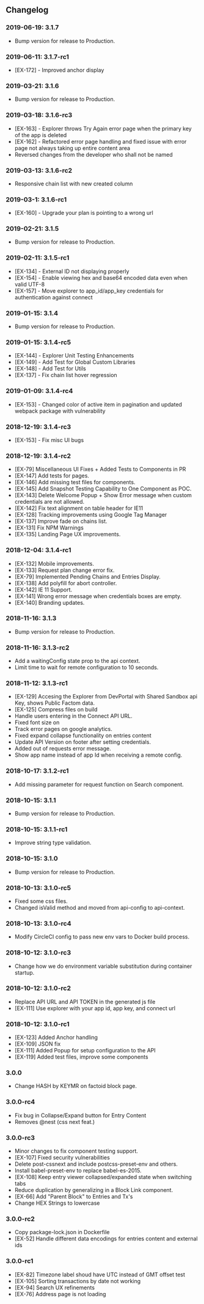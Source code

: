 
## Changelog

### 2019-06-19: 3.1.7
- Bump version for release to Production.

### 2019-06-11: 3.1.7-rc1
- [EX-172] - Improved anchor display

### 2019-03-21: 3.1.6
- Bump version for release to Production.

### 2019-03-18: 3.1.6-rc3
- [EX-163] - Explorer throws Try Again error page when the primary key of the app is deleted
- [EX-162] - Refactored error page handling and fixed issue with error page not always taking up entire content area
- Reversed changes from the developer who shall not be named

### 2019-03-13: 3.1.6-rc2
- Responsive chain list with new created column

### 2019-03-1: 3.1.6-rc1
- [EX-160] - Upgrade your plan is pointing to a wrong url

### 2019-02-21: 3.1.5
- Bump version for release to Production.

### 2019-02-11: 3.1.5-rc1
- [EX-134] - External ID not displaying properly
- [EX-154] - Enable viewing hex and base64 encoded data even when valid UTF-8
- [EX-157] - Move explorer to app_id/app_key credentials for authentication against connect

### 2019-01-15: 3.1.4
- Bump version for release to Production.

### 2019-01-15: 3.1.4-rc5
- [EX-144] - Explorer Unit Testing Enhancements
- [EX-149] - Add Test for Global Custom Libraries
- [EX-148] - Add Test for Utils
- [EX-137] - Fix chain list hover regression

### 2019-01-09: 3.1.4-rc4
- [EX-153] - Changed color of active item in pagination and updated webpack package with vulnerability

### 2018-12-19: 3.1.4-rc3
- [EX-153] - Fix misc UI bugs

### 2018-12-19: 3.1.4-rc2
- [EX-79] Miscellaneous UI Fixes + Added Tests to Components in PR
- [EX-147] Add tests for pages.
- [EX-146] Add missing test files for components.
- [EX-145] Add Snapshot Testing Capability to One Component as POC.
- [EX-143] Delete Welcome Popup + Show Error message when custom credentials are not allowed.
- [EX-142] Fix text alignment on table header for IE11
- [EX-128] Tracking improvements using Google Tag Manager
- [EX-137] Improve fade on chains list.
- [EX-131] Fix NPM Warnings
- [EX-135] Landing Page UX improvements.

### 2018-12-04: 3.1.4-rc1
- [EX-132] Mobile improvements.
- [EX-133] Request plan change error fix.
- [EX-79] Implemented Pending Chains and Entries Display.
- [EX-138] Add polyfill for abort controller.
- [EX-142] IE 11 Support.
- [EX-141] Wrong error message when credentials boxes are empty.
- [EX-140] Branding updates.

### 2018-11-16: 3.1.3
- Bump version for release to Production.

### 2018-11-16: 3.1.3-rc2
- Add a waitingConfig state prop to the api context.
- Limit time to wait for remote configuration to 10 seconds.

### 2018-11-12: 3.1.3-rc1
- [EX-129] Accesing the Explorer from DevPortal with Shared Sandbox api Key, shows Public Factom data.
- [EX-125] Compress files on build
- Handle users entering in the Connect API URL.
- Fixed font size on
- Track error pages on google analytics.
- Fixed expand collapse functionality on entries content
- Update API Version on footer after setting credentials.
- Added out of requests error message.
- Show app name instead of app Id when receiving a remote config.

### 2018-10-17: 3.1.2-rc1
- Add missing parameter for request function on Search component.

### 2018-10-15: 3.1.1
- Bump version for release to Production.

### 2018-10-15: 3.1.1-rc1
- Improve string type validation.

### 2018-10-15: 3.1.0
- Bump version for release to Production.

### 2018-10-13: 3.1.0-rc5
- Fixed some css files.
- Changed isValid method and moved from api-config to api-context.

### 2018-10-13: 3.1.0-rc4
- Modify CircleCI config to pass new env vars to Docker build process.

### 2018-10-12: 3.1.0-rc3
- Change how we do environment variable substitution during container startup.

### 2018-10-12: 3.1.0-rc2
- Replace API URL and API TOKEN in the generated js file
- [EX-111] Use explorer with your app id, app key, and connect url

### 2018-10-12: 3.1.0-rc1
- [EX-123] Added Anchor handling
- [EX-109] JSON fix
- [EX-111] Added Popup for setup configuration to the API
- [EX-119] Added test files, improve some components

### 3.0.0
- Change HASH by KEYMR on factoid block page.

### 3.0.0-rc4
- Fix bug in Collapse/Expand button for Entry Content
- Removes @nest (css next feat.)

### 3.0.0-rc3
- Minor changes to fix component testing support.
- [EX-107] Fixed security vulnerabilities
- Delete post-cssnext and include postcss-preset-env and others.
- Install babel-preset-env to replace babel-es-2015.
- [EX-108] Keep entry viewer collapsed/expanded state when switching tabs
- Reduce duplication by generalizing in a Block Link component.
- [EX-66] Add "Parent Block" to Entries and Tx's
- Change HEX Strings to lowercase

### 3.0.0-rc2
- Copy package-lock.json in Dockerfile
- [EX-52] Handle different data encodings for entries content and external ids

### 3.0.0-rc1
- [EX-82] Timezone label shoud have UTC instead of GMT offset test
- [EX-105] Sorting transactions by date not working
- [EX-94] Search UX refinements
- [EX-76] Address page is not loading
